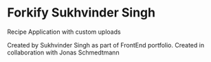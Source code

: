 # Forkify Sukhvinder Singh

Recipe Application with custom uploads

Created by Sukhvinder Singh as part of FrontEnd portfolio. Created in collaboration with Jonas Schmedtmann
